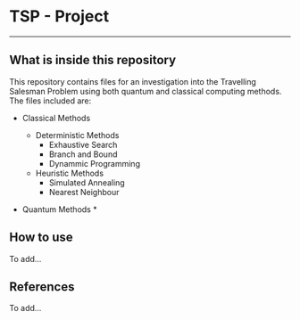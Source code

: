 # TSP - Project

***

## What is inside this repository

This repository contains files for an investigation into the Travelling Salesman Problem using both quantum and classical computing methods. The files included are:

* Classical Methods
	* Deterministic Methods
		* Exhaustive Search
		* Branch and Bound
		* Dynammic Programming
	* Heuristic Methods
		* Simulated Annealing
		* Nearest Neighbour


* Quantum Methods
	*


## How to use

To add...


## References

To add...

